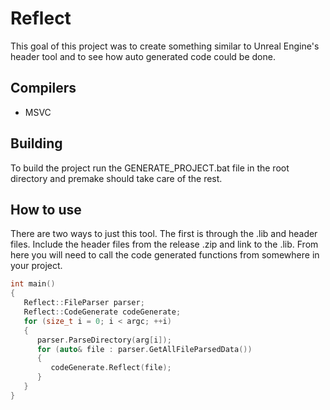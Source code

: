 # Reflect

This goal of this project was to create something similar to Unreal Engine's header tool and to see how auto generated code could be done.

## Compilers 
- MSVC

## Building
To build the project run the GENERATE_PROJECT.bat file in the root directory and premake should take care of the rest.

## How to use
There are two ways to just this tool. The first is through the .lib and header files. Include the header files from the release .zip and link to the .lib. From here you will need to call the code generated functions from somewhere in your project.
```cpp
int main() 
{
   Reflect::FileParser parser;
   Reflect::CodeGenerate codeGenerate;
   for (size_t i = 0; i < argc; ++i)
   {
      parser.ParseDirectory(arg[i]);
      for (auto& file : parser.GetAllFileParsedData())
      {
         codeGenerate.Reflect(file);
      }
   }
}
```
